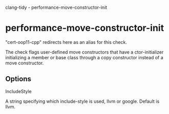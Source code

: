 clang-tidy - performance-move-constructor-init

</div>

# performance-move-constructor-init

"cert-oop11-cpp" redirects here as an alias for this check.

The check flags user-defined move constructors that have a
ctor-initializer initializing a member or base class through a copy
constructor instead of a move constructor.

## Options

<div class="option">

IncludeStyle

A string specifying which include-style is used,
<span class="title-ref">llvm</span> or
<span class="title-ref">google</span>. Default is
<span class="title-ref">llvm</span>.

</div>
